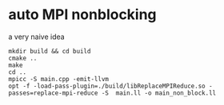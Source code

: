 # auto MPI nonblocking
a very naive idea

```
mkdir build && cd build
cmake ..
make
cd ..
mpicc -S main.cpp -emit-llvm
opt -f -load-pass-plugin=./build/libReplaceMPIReduce.so -passes=replace-mpi-reduce -S  main.ll -o main_non_block.ll
```